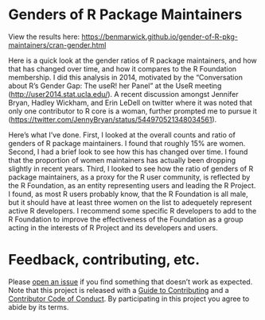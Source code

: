 # Genders of R Package Maintainers

View the results here: https://benmarwick.github.io/gender-of-R-pkg-maintainers/cran-gender.html

Here is a quick look at the gender ratios of R package maintainers, and how that has changed over time, 
and how it compares to the R Foundation membership. I did this analysis in 2014, motivated by the 
“Conversation about R’s Gender Gap: The useR! her Panel” at the UseR meeting (http://user2014.stat.ucla.edu/). 
A recent discussion amongst Jennifer Bryan, Hadley Wickham, and Erin LeDell on twitter where it was 
noted that only one contributor to R core is a woman, further prompted me to pursue it 
(https://twitter.com/JennyBryan/status/544970521348034561).

Here’s what I’ve done. First, I looked at the overall counts and ratio of genders of R 
package maintainers. I found that roughly 15% are women. Second, I had a brief look to 
see how this has changed over time. I found that the proportion of women maintainers 
has actually been dropping slightly in recent years. Third, I looked to see how the 
ratio of genders of R package maintainers, as a proxy for the R user community, is 
reflected by the R Foundation, as an entity representing users and leading the R Project. 
I found, as most R users probably know, that the R Foundation is all male, but it should 
have at least three women on the list to adequetely represent active R developers. I 
recommend some specific R developers to add to the R Foundation to improve the effectiveness 
of the Foundation as a group acting in the interests of R Project and its developers and users. 


# Feedback, contributing, etc.
Please [open an
issue](https://github.com/benmarwick/wordcountaddin/issues/new) if you
find something that doesn’t work as expected. Note that this project is
released with a [Guide to Contributing](CONTRIBUTING.md) and a
[Contributor Code of Conduct](CONDUCT.md). By participating in this
project you agree to abide by its terms. 
